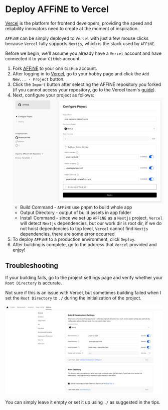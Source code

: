 # Deploy AFFiNE to Vercel
[Vercel](https://vercel.com) is the platform for frontend developers, providing the speed and reliability innovators need to create at the moment of inspiration.

`AFFiNE` can be simply deployed to `Vercel` with just a few mouse clicks because `Vercel` fully supports `Nextjs`, which is the stack used by `AFFiNE`.

Before we begin, we'll assume you already have a `Vercel` account and have connected it to your `GitHub` account.

1. Fork [AFFiNE](https://github.com/toeverything/AFFiNE) to your onn `GitHub` account.
1. After logging in to [Vercel](https://vercel.com), go to your hobby page and click the `Add New... - Project` button.
1. Click the `Import` button after selecting the AFFINE repository you forked (if you cannot access your repository, go to the Vercel team's [guide](https://vercel.com/docs/concepts/git#deploying-a-git-repository)).
1. Next, configure your project as follows:
   <img src="../.gitbook/assets/getting-started_deploy-affine-to-vercel_config-project.png" alt="config project">
   - Build Command - `AFFiNE` use pnpm to build whole app
   - Output Directory - output of build assets in app folder
   - Install Command - since we set up `AFFiNE` as a `Nextjs` project, `Vercel` will detect `Nextjs` dependencies, but our work dir is root dir, if we do not hoist dependencies to top level, `Vercel` cannot find `Nextjs` dependencies, there are some error occurred
1. To deploy `AFFiNE` to a production environment, click `Deploy`.
1. After building is complete, go to the address that `Vercel` provided and enjoy!

## Troubleshooting
If your building fails, go to the project settings page and verify whether your `Root Directory` is accurate.

Not sure if this is an issue with Vercel, but sometimes building failed when I set the `Root Directory` to `./` during the initialization of the project.

<img src="../.gitbook/assets/getting-started_deploy-affine-to-vercel_set-root-directory.png" alt="set root directory">

You can simply leave it empty or set it up using `./` as suggested in the tips.
